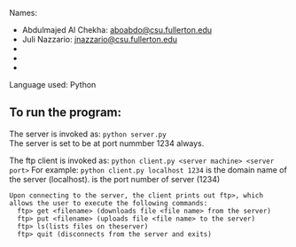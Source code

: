 Names: 
- Abdulmajed Al Chekha: aboabdo@csu.fullerton.edu
- Juli Nazzario: jnazzario@csu.fullerton.edu
-
-
-
Language used: Python

## To run the program:
The server is invoked as: `python server.py`<br>  The server is set to be at port nummber 1234 always.
  
  The ftp client is invoked as: `python client.py <server machine> <server port>`
  For example: `python client.py localhost 1234`
    <server machine> is the domain name of the server (localhost). 
    <server port> is the port number of server (1234)
    
    Upon connecting to the server, the client prints out ftp>, which allows the user to execute the following commands:  
      ftp> get <filename> (downloads file <file name> from the server)
      ftp> put <filename> (uploads file <file name> to the server)
      ftp> ls(lists files on theserver)
      ftp> quit (disconnects from the server and exits)
